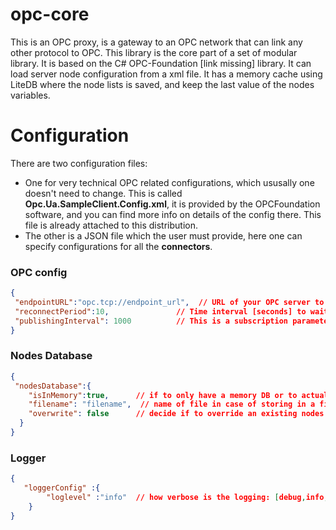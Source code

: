 # opc-core

This is an OPC proxy, is a gateway to an OPC network that can link any other protocol to OPC.
This library is the core part of a set of modular library. It is based on the C# OPC-Foundation [link missing] 
library. It can load server node configuration from a xml file. It has a memory cache using LiteDB where the node lists is saved,
and keep the last value of the nodes variables.


# Configuration
There are two configuration files:
- One for very technical OPC related configurations, which ususally one doesn't need to change. This is called **Opc.Ua.SampleClient.Config.xml**, it is provided by the OPCFoundation software, and you can find more info on details of the config there. This file is already attached to this distribution.
- The other is a JSON file which the user must provide, here one can specify configurations for all the **connectors**.

### OPC config
```json
{
 "endpointURL":"opc.tcp://endpoint_url",  // URL of your OPC server to connect to
 "reconnectPeriod":10,               // Time interval [seconds] to wait before retry to reconnect to OPC server
 "publishingInterval": 1000          // This is a subscription parameter, time interval [millisecond] at which the OPC server will send node values updates.
}
```
### Nodes Database
```json
{
 "nodesDatabase":{
    "isInMemory":true,      // if to only have a memory DB or to actually store in a file, CHOOSE true, may lead to performance issue otherwise.
    "filename": "filename",  // name of file in case of storing in a file.
    "overwrite": false      // decide if to override an existing nodes file or to load from it.
  }
}
```
### Logger
```json
{
   "loggerConfig" :{
        "loglevel" :"info"  // how verbose is the logging: [debug,info,warning,error,fatal]
    }
}



